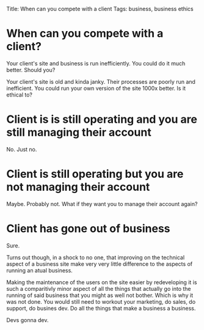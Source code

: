 Title: When can you compete with a client
Tags: business, business ethics

# When can you compete with a client?

Your client's site and business is run inefficiently. You could do it much better. Should you?

Your client's site is old and kinda janky. Their processes are poorly run and inefficient. You could run your own version of the site 1000x better. Is it ethical to?

# Client is is still operating and you are still managing their account
No. Just no.

# Client is still operating but you are not managing their account
Maybe. Probably not.
What if they want you to manage their account again?

# Client has gone out of business
Sure.


Turns out though, in a shock to no one, that improving on the technical aspect of a business site make very very little difference to the aspects of running an atual business.

Making the maintenance of the users on the site easier by redeveloping it is such a comparitivly minor aspect of all the things that actually go into the running of said business that you might as well not bother. Which is why it was not done. You would still need to workout your marketing, do sales, do support, do busines dev. Do all the things that make a business a business.

Devs gonna dev.